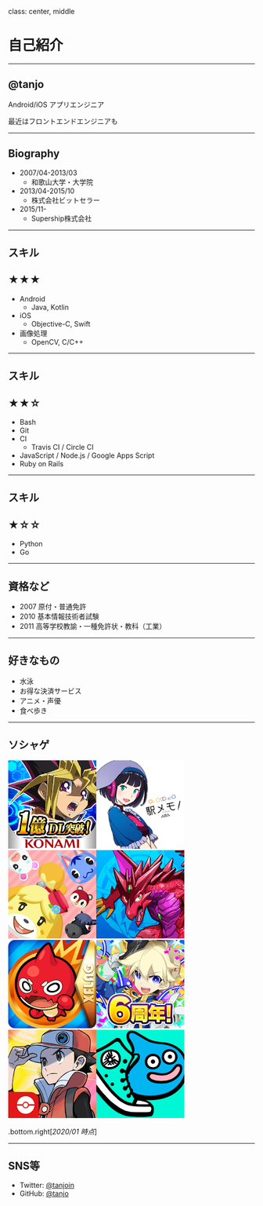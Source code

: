 class: center, middle

# 自己紹介

---

## @tanjo

Android/iOS アプリエンジニア

最近はフロントエンドエンジニアも

---

## Biography

- 2007/04-2013/03
  - 和歌山大学・大学院
- 2013/04-2015/10
  - 株式会社ビットセラー
- 2015/11-
  - Supership株式会社

---

## スキル

## ★★★

- Android
  - Java, Kotlin
- iOS
  - Objective-C, Swift
- 画像処理
  - OpenCV, C/C++

---

## スキル

## ★★☆

- Bash
- Git
- CI
  - Travis CI / Circle CI
- JavaScript / Node.js / Google Apps Script
- Ruby on Rails

---

## スキル

## ★☆☆

- Python
- Go

---

## 資格など

- 2007 原付・普通免許
- 2010 基本情報技術者試験
- 2011 高等学校教諭・一種免許状・教科（工業）

---

## 好きなもの

- 水泳
- お得な決済サービス
- アニメ・声優
- 食べ歩き

---

## ソシャゲ

![遊戯王デュエルリンクス](./assets/duel_links.png)![駅メモ](./assets/ekimemo.png)![どうぶつの森 ポケットキャンプ](./assets/pokemori.png)![パズドラ](./assets/pad.png)![モンスト](./assets/monst.png)![ログレス](./assets/logres.png)![ポケマス](./assets/pokemas.png)![DQウォーク](./assets/dqw.png)

.bottom.right[*2020/01 時点*]

---

## SNS等

- Twitter: [@tanjoin](https://twitter.com/tanjoin)
- GitHub: [@tanjo](https://github.com/tanjo)
